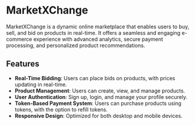 # MarketXChange

MarketXChange is a dynamic online marketplace that enables users to buy, sell, and bid on products in real-time. It offers a seamless and engaging e-commerce experience with advanced analytics, secure payment processing, and personalized product recommendations.

## Features

- **Real-Time Bidding**: Users can place bids on products, with prices updating in real-time.
- **Product Management**: Users can create, view, and manage products.
- **User Authentication**: Sign up, login, and manage your profile securely.
- **Token-Based Payment System**: Users can purchase products using tokens, with the option to refill tokens.
- **Responsive Design**: Optimized for both desktop and mobile devices.
